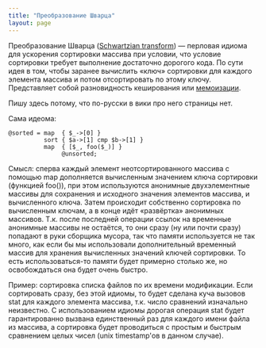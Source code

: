 ```yaml
---
title: "Преобразование Шварца"
layout: page 
---
```

Преобразование Шварца ([Schwartzian transform](http://en.wikipedia.org/wiki/Schwartzian_transform)) — перловая идиома для ускорения сортировки массива при условии, что условие сортировки требует выполнение достаточно дорогого кода. По сути идея в том, чтобы заранее вычислить «ключ» сортировки для каждого элемента массива и потом отсортировать по этому ключу. Представляет собой разновидность кеширования или [мемоизации](http://en.wikipedia.org/wiki/Memoization).

Пишу здесь потому, что по-русски в вики про него страницы нет.

Сама идеома:
    
    @sorted = map  { $_->[0] }  
              sort { $a->[1] cmp $b->[1] }  
              map  { [$_, foo($_)] }  
                   @unsorted;  
    

Смысл: сперва каждый элемент неотсортированного массива с помощью map дополняется вычисленным значением ключа сортировки (функцией foo()), при этом используются анонимные двухэлементные массивы для сохранения и исходного значения элементов массива, и вычисленного ключа. Затем происходит собственно сортировка по вычисленным ключам, а в конце идёт «развёртка» анонимных массивов. Т.к. после последней операции ссылок на временные анонимные массивы не остаётся, то они сразу (ну или почти сразу) попадают в руки сборщика мусора, так что памяти используется не так много, как если бы мы использовали дополнительный временный массив для хранения вычисленных значений ключей сортировки. То есть использоваться-то памяти будет примерно столько же, но освобождаться она будет очень быстро.

Пример: сортировка списка файлов по их времени модификации. Если сортировать сразу, без этой идиомы, то будет сделана куча вызовов stat для каждого элемента массива, т.к. число сравнений изначально неизвестно. С использованием идиомы дорогая операция stat будет гарантированно вызвана единственный раз для каждого имени файла из массива, а сортировка будет проводиться с простым и быстрым сравнением целых чисел (unix timestamp'ов в данном случае).
